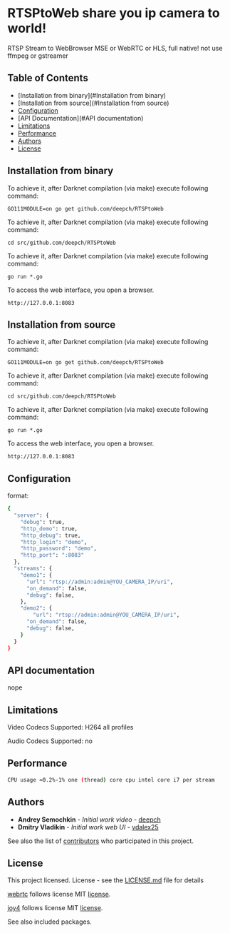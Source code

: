 # RTSPtoWeb share you ip camera to world!

RTSP Stream to WebBrowser MSE or WebRTC or HLS, full native! not use ffmpeg or gstreamer

## Table of Contents

- [Installation from binary](#Installation from binary)
- [Installation from source](#Installation from source)
- [Configuration](#Configuration)
- [API Documentation](#API documentation)
- [Limitations](#Limitations)
- [Performance](#Performance)
- [Authors](#Authors)
- [License](#license) 

## Installation from binary

To achieve it, after Darknet compilation (via make) execute following command:
```shell
GO111MODULE=on go get github.com/deepch/RTSPtoWeb
```
To achieve it, after Darknet compilation (via make) execute following command:
```shell
cd src/github.com/deepch/RTSPtoWeb
```
To achieve it, after Darknet compilation (via make) execute following command:
```shell
go run *.go
```
To access the web interface, you open a browser.
 ```shell
http://127.0.0.1:8083
 ```

## Installation from source

To achieve it, after Darknet compilation (via make) execute following command:
```shell
GO111MODULE=on go get github.com/deepch/RTSPtoWeb
```
To achieve it, after Darknet compilation (via make) execute following command:
```shell
cd src/github.com/deepch/RTSPtoWeb
```
To achieve it, after Darknet compilation (via make) execute following command:
```shell
go run *.go
```
To access the web interface, you open a browser.
 ```shell
http://127.0.0.1:8083
 ```

## Configuration

format:

```bash
{
  "server": {
    "debug": true,
    "http_demo": true,
    "http_debug": true,
    "http_login": "demo",
    "http_password": "demo",
    "http_port": ":8083"
  },
  "streams": {
    "demo1": {
      "url": "rtsp://admin:admin@YOU_CAMERA_IP/uri",
      "on_demand": false,
      "debug": false,
    },
    "demo2": {
        "url": "rtsp://admin:admin@YOU_CAMERA_IP/uri",
      "on_demand": false,
      "debug": false,
    }
  }
}
```
## API documentation

nope

## Limitations

Video Codecs Supported: H264 all profiles

Audio Codecs Supported: no

## Performance

```bash
CPU usage ≈0.2%-1% one (thread) core cpu intel core i7 per stream
```

## Authors

* **Andrey Semochkin** - *Initial work video* - [deepch](https://github.com/deepch)
* **Dmitry Vladikin** - *Initial work web UI* - [vdalex25](https://github.com/vdalex25)

See also the list of [contributors](https://github.com/deepch/RTSPtoWeb/contributors) who participated in this project.

## License

This project licensed. License - see the [LICENSE.md](LICENSE.md) file for details

[webrtc](https://github.com/pion/webrtc) follows license MIT [license](https://raw.githubusercontent.com/pion/webrtc/master/LICENSE).

[joy4](https://github.com/nareix/joy4) follows license MIT [license](https://raw.githubusercontent.com/nareix/joy4/master/LICENSE).

See also included packages.